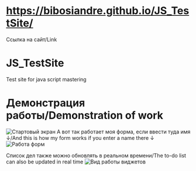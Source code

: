# https://bibosiandre.github.io/JS_TestSite/
Ссылка на сайт/Link

# JS_TestSite
Test site for java script mastering

# Демонстрация работы/Demonstration of work
![Стартовый экран](https://github.com/Bibosiandre/JS_TestSite/blob/main/demo/1.PNG)
А вот так работает моя форма, если ввести туда имя ↓/And this is how my form works if you enter a name there ↓
![Работа форм](https://github.com/Bibosiandre/JS_TestSite/blob/main/demo/2.PNG)

Список дел также можно обновлять в реальном времени/The to-do list can also be updated in real time
![Вид работы виджетов](https://github.com/Bibosiandre/JS_TestSite/blob/main/demo/3.PNG)
